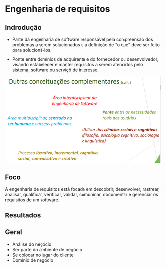 # Engenharia de requisitos

## Indrodução

- Parte da engenharia de software responsável pela compreensão dos problemas a serem solucionados e a definição de "o que" deve ser feito para solucioná-los.

- Ponte entre domínios de adquirente e do fornecedor ou desenvolvedor, visando estabelecer e manter requisitos a serem atendidos pelo sistema, software ou serviçõ de interesse.

![imagem](interciplinaridade.png)

## Foco

A engenharia de requisitos está focada em descobrir, desenvolver,
rastrear, analisar, qualificar, verificar, validar, comunicar, documentar e
gerenciar os requisitos de um software.

## Resultados

## Geral

- Análise do negócio
- Ser parte do ambiente de negócio
- Se colocar no lugar do cliente
- Domínio de negócio
